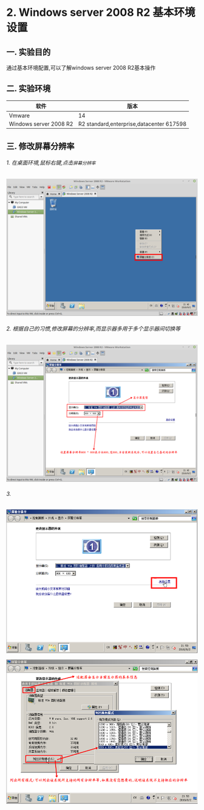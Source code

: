 # 2. Windows server 2008 R2 基本环境设置

## 一. 实验目的
通过基本环境配置,可以了解windows server 2008 R2基本操作

## 二. 实验环境

|软件|版本|
|----|----|
|Vmware| 14 |
|Windows server 2008 R2|R2 standard,enterprise,datacenter 617598|

## 三. 修改屏幕分辨率

###### 1. 在桌面环境,鼠标右键,点击`屏幕分辨率`

![](/windows/win2008R2/base/image/r2res-1.png)

###### 2. 根据自己的习惯,修改屏幕的分辨率,而显示器多用于多个显示器间切换等

![](/windows/win2008R2/base/image/r2res-2.png)

###### 3. 

![](/windows/win2008R2/base/image/r2res-3.png)

![](/windows/win2008R2/base/image/r2res-4.png)

